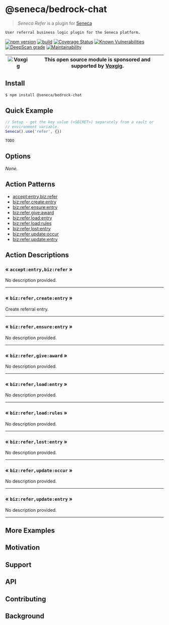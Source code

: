 # @seneca/bedrock-chat

> _Seneca Refer_ is a plugin for [Seneca](http://senecajs.org)

    User referral business logic plugin for the Seneca platform.

[![npm version](https://img.shields.io/npm/v/@seneca/bedrock-chat.svg)](https://npmjs.com/package/@seneca/bedrock-chat)
[![build](https://github.com/senecajs/seneca-bedrock-chat/actions/workflows/build.yml/badge.svg)](https://github.com/senecajs/seneca-refer/actions/workflows/build.yml)
[![Coverage Status](https://coveralls.io/repos/github/senecajs/seneca-bedrock-chat/badge.svg?branch=main)](https://coveralls.io/github/senecajs/seneca-refer?branch=main)
[![Known Vulnerabilities](https://snyk.io/test/github/senecajs/seneca-bedrock-chat/badge.svg)](https://snyk.io/test/github/senecajs/seneca-refer)
[![DeepScan grade](https://deepscan.io/api/teams/5016/projects/20872/branches/581541/badge/grade.svg)](https://deepscan.io/dashboard#view=project&tid=5016&pid=20872&bid=581541)
[![Maintainability](https://api.codeclimate.com/v1/badges/8242b80adb8acb685afd/maintainability)](https://codeclimate.com/github/senecajs/seneca-bedrock-chat/maintainability)

| ![Voxgig](https://www.voxgig.com/res/img/vgt01r.png) | This open source module is sponsored and supported by [Voxgig](https://www.voxgig.com). |
| ---------------------------------------------------- | --------------------------------------------------------------------------------------- |

## Install

```sh
$ npm install @seneca/bedrock-chat
```

## Quick Example

```js
// Setup - get the key value (<SECRET>) separately from a vault or
// environment variable.
Seneca().use('refer', {})

TODO
```

<!--START:options-->

## Options

_None._

<!--END:options-->

<!--START:action-list-->


## Action Patterns

* [accept:entry,biz:refer](#-acceptentrybizrefer-)
* [biz:refer,create:entry](#-bizrefercreateentry-)
* [biz:refer,ensure:entry](#-bizreferensureentry-)
* [biz:refer,give:award](#-bizrefergiveaward-)
* [biz:refer,load:entry](#-bizreferloadentry-)
* [biz:refer,load:rules](#-bizreferloadrules-)
* [biz:refer,lost:entry](#-bizreferlostentry-)
* [biz:refer,update:occur](#-bizreferupdateoccur-)
* [biz:refer,update:entry](#-bizreferupdateentry-)


<!--END:action-list-->

<!--START:action-desc-->


## Action Descriptions

### &laquo; `accept:entry,biz:refer` &raquo;

No description provided.



----------
### &laquo; `biz:refer,create:entry` &raquo;

Create referral entry.



----------
### &laquo; `biz:refer,ensure:entry` &raquo;

No description provided.



----------
### &laquo; `biz:refer,give:award` &raquo;

No description provided.



----------
### &laquo; `biz:refer,load:entry` &raquo;

No description provided.



----------
### &laquo; `biz:refer,load:rules` &raquo;

No description provided.



----------
### &laquo; `biz:refer,lost:entry` &raquo;

No description provided.



----------
### &laquo; `biz:refer,update:occur` &raquo;

No description provided.



----------
### &laquo; `biz:refer,update:entry` &raquo;

No description provided.



----------


<!--END:action-desc-->

## More Examples

## Motivation

## Support

## API

## Contributing

## Background
